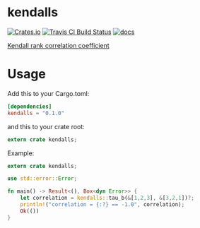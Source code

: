 # kendalls

[![Crates.io](https://img.shields.io/crates/d/kendalls.svg)](https://crates.io/crates/kendalls)
[![Travis CI Build Status](https://api.travis-ci.org/zolkko/kendalls.svg?branch=master)](https://travis-ci.org/zolkko/kendalls)
[![docs](https://img.shields.io/badge/docs-online-5023dd.svg)](https://docs.rs/kendalls/)

[Kendall rank correlation coefficient](https://en.wikipedia.org/wiki/Kendall_rank_correlation_coefficient)

# Usage

Add this to your Cargo.toml:
```toml
[dependencies]
kendalls = "0.1.0"
```

and this to your crate root:
```rust
extern crate kendalls;
```

Example:
```rust
extern crate kendalls;

use std::error::Error;

fn main() -> Result<(), Box<dyn Error>> {
    let correlation = kendalls::tau_b(&[1,2,3], &[3,2,1])?;
    println!("correlation = {:?} == -1.0", correlation);
    Ok(())
}
```
